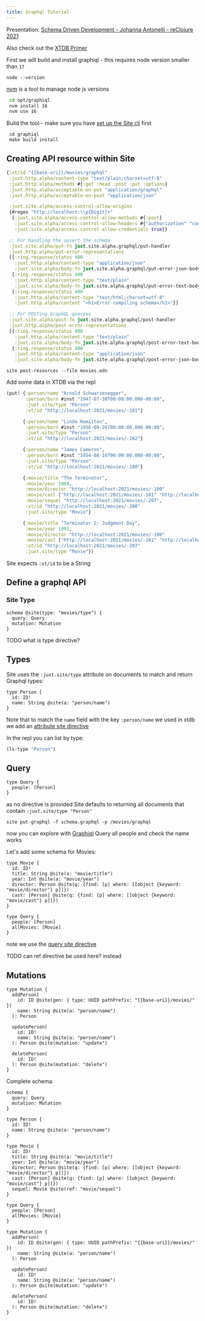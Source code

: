 ```yaml
---
title: Graphql Tutorial
---
```


Presentation: [Schema Driven Development - Johanna Antonelli - reClojure 2021](https://www.youtube.com/watch?v=PZVYVAxbzmE)

Also check out the [XTDB Primer](xtdb)


First we will build and install graphiql - this requires node version smaller than `17`

```shell
node --version
```

[nvm](https://github.com/nvm-sh/nvm#installing-and-updating) is a tool to manage node js versions
```bash
 cd opt/graphiql
 nvm install 16
 nvm use 16
 ```

Build the tool - make sure you have [set up the Site cli](cli) first

```shell
 cd graphiql
 make build install
```

## Creating API resource within Site

```clojure
{:xt/id "{{base-uri}}/movies/graphql"
 :juxt.http.alpha/content-type "text/plain;charset=utf-8"
 :juxt.http.alpha/methods #{:get :head :post :put :options}
 :juxt.http.alpha/acceptable-on-put "application/graphql"
 :juxt.http.alpha/acceptable-on-post "application/json"

 :juxt.site.alpha/access-control-allow-origins
 {#regex "http://localhost:\\p{Digit}+"
  {:juxt.site.alpha/access-control-allow-methods #{:post}
   :juxt.site.alpha/access-control-allow-headers #{"authorization" "content-type"}
   :juxt.site.alpha/access-control-allow-credentials true}}

 ;; For handling the upsert the schema
 :juxt.site.alpha/put-fn juxt.site.alpha.graphql/put-handler
 :juxt.http.alpha/put-error-representations
 [{:ring.response/status 400
   :juxt.http.alpha/content-type "application/json"
   :juxt.site.alpha/body-fn juxt.site.alpha.graphql/put-error-json-body}
  {:ring.response/status 400
   :juxt.http.alpha/content-type "text/plain"
   :juxt.site.alpha/body-fn juxt.site.alpha.graphql/put-error-text-body}
  {:ring.response/status 400
   :juxt.http.alpha/content-type "text/html;charset=utf-8"
   :juxt.http.alpha/content "<h1>Error compiling schema</h1>"}]

 ;; For POSTing GraphQL queries
 :juxt.site.alpha/post-fn juxt.site.alpha.graphql/post-handler
 :juxt.http.alpha/post-error-representations
 [{:ring.response/status 400
   :juxt.http.alpha/content-type "text/plain"
   :juxt.site.alpha/body-fn juxt.site.alpha.graphql/post-error-text-body}
  {:ring.response/status 400
   :juxt.http.alpha/content-type "application/json"
   :juxt.site.alpha/body-fn juxt.site.alpha.graphql/post-error-json-body}]}
```

```shell
site post-resources --file movies.edn
```

Add some data in XTDB via the repl
```clojure
(put! {:person/name "Arnold Schwarzenegger",
       :person/born #inst "1947-07-30T00:00:00.000-00:00",
       :juxt.site/type "Person"
       :xt/id "http://localhost:2021/movies/-101"}

      {:person/name "Linda Hamilton",
       :person/born #inst "1956-09-26T00:00:00.000-00:00",
       :juxt.site/type "Person"
       :xt/id "http://localhost:2021/movies/-102"}

      {:person/name "James Cameron",
       :person/born #inst "1954-08-16T00:00:00.000-00:00",
       :juxt.site/type "Person"
       :xt/id "http://localhost:2021/movies/-100"}

      {:movie/title "The Terminator",
       :movie/year 1984,
       :movie/director "http://localhost:2021/movies/-100"
       :movie/cast ["http://localhost:2021/movies/-101" "http://localhost:2021/movies/-102"],
       :movie/sequel "http://localhost:2021/movies/-207",
       :xt/id "http://localhost:2021/movies/-200"
       :juxt.site/type "Movie"}

      {:movie/title "Terminator 2: Judgment Day",
       :movie/year 1991,
       :movie/director "http://localhost:2021/movies/-100"
       :movie/cast ["http://localhost:2021/movies/-101" "http://localhost:2021/movies/-102"],
       :xt/id "http://localhost:2021/movies/-207"
       :juxt.site/type "Movie"})
```

Site expects `:xt/id` to be a String

## Define a graphql API

### Site Type

```
schema @site(type: "movies/type") {
  query: Query
  mutation: Mutation
}
```
TODO what is type directive?

## Types

Site uses the `:juxt.site/type` attribute on documents to match and return Graphql types:
```
type Person {
  id: ID!
  name: String @site(a: "person/name")
}
```
Note that to match the `name` field with the key `:person/name` we used in xtdb we add an [attribute site directive](../reference/graphql/site-directive#a) 

In the repl you can list by type:

```clojure
(ls-type "Person")
```

## Query
```
type Query {
  people: [Person]
}
```
as no directive is provided Site defaults to returning all documents that contain `:juxt.site/type "Person"`
```shell
site put-graphql -f schema.graphql -p /movies/graphql
```

now you can explore with [Graphiql](http://localhost:2021/_site/graphiql/index.html?url=/movies/graphql)
Query all people and check the name works

Let's add some schema for Movies:

```
type Movie {
  id: ID!
  title: String @site(a: "movie/title")
  year: Int @site(a: "movie/year")
  director: Person @site(q: {find: [p] where: [[object {keyword: "movie/director"} p]]})
  cast: [Person] @site(q: {find: [p] where: [[object {keyword: "movie/cast"} p]]})
}

type Query {
  people: [Person]
  allMovies: [Movie]
}
```
note we use the [query site directive](../reference/graphql/site-directive#q) 

TODO can ref directive be used here? instead

## Mutations
```
type Mutation {
  addPerson(
    id: ID @site(gen: { type: UUID pathPrefix: "{{base-uri}}/movies/" })
    name: String @site(a: "person/name")
  ): Person
  
  updatePerson(
    id: ID!
    name: String @site(a: "person/name")
  ): Person @site(mutation: "update")
  
  deletePerson(
    id: ID!
  ): Person @site(mutation: "delete")
}
```

Complete schema:
```
schema {
  query: Query
  mutation: Mutation
}

type Person {
  id: ID!
  name: String @site(a: "person/name")
}

type Movie {
  id: ID!
  title: String @site(a: "movie/title")
  year: Int @site(a: "movie/year")
  director: Person @site(q: {find: [p] where: [[object {keyword: "movie/director"} p]]})
  cast: [Person] @site(q: {find: [p] where: [[object {keyword: "movie/cast"} p]]})
  sequel: Movie @site(ref: "movie/sequel")
}

type Query {
  people: [Person]
  allMovies: [Movie]
}

type Mutation {
  addPerson(
    id: ID @site(gen: { type: UUID pathPrefix: "{{base-uri}}/movies/" })
    name: String @site(a: "person/name")
  ): Person
  
  updatePerson(
    id: ID!
    name: String @site(a: "person/name")
  ): Person @site(mutation: "update")
  
  deletePerson(
    id: ID!
  ): Person @site(mutation: "delete")
}
```